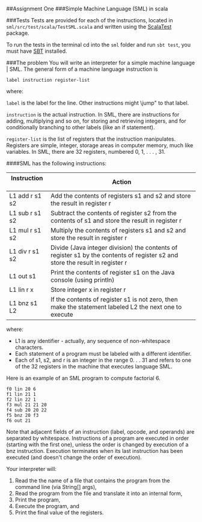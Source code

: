 ##Assignment One
###Simple Machine Language (SML) in scala

###Tests
Tests are provided for each of the instructions, located in `sml/src/test/scala/TestSML.scala` and written using the [ScalaTest](http://www.scalatest.org/) package.

To run the tests in the terminal cd into the `sml` folder and run `sbt test`, you must have [SBT](http://www.scala-sbt.org/download.html) installed.

###The problem
You will write an interpreter for a simple machine language | SML. The general form of a machine language instruction is

    label instruction register-list


where:

`label` is the label for the line. Other instructions might \jump" to that label.

`instruction` is the actual instruction. In SML, there are instructions for adding, multiplying and so on, for storing and retrieving integers, and for conditionally branching to other labels (like an if statement).

`register-list` is the list of registers that the instruction manipulates. Registers are simple, integer, storage areas in computer memory, much like variables. In SML, there are 32 registers, numbered 0, 1, . . . , 31.


####SML has the following instructions:

|**Instruction** &nbsp;&nbsp;&nbsp; | **Action** |
|-----|-----|
| L1 add r s1 s2 | Add the contents of registers s1 and s2 and store the result in register r |
| L1 sub r s1 s2 | Subtract the contents of register s2 from the contents of s1 and store the result in register r |
| L1 mul r s1 s2 | Multiply the contents of registers s1 and s2 and store the result in register r |
| L1 div r s1 s2 | Divide (Java integer division) the contents of register s1 by the contents of register s2 and store the result in register r |
| L1 out s1 | Print the contents of register s1 on the Java console (using println) |
| L1 lin r x | Store integer x in register r |
| L1 bnz s1 L2 | If the contents of register s1 is not zero, then make the statement labeled L2 the next one to execute |


where:

- L1 is any identifier - actually, any sequence of non-whitespace characters.
- Each statement of a program must be labeled with a different identifier.
- Each of s1, s2, and r is an integer in the range 0. . . 31 and refers to one of the 32 registers in the machine that executes language SML.

Here is an example of an SML program to compute factorial 6.
```
f0 lin 20 6
f1 lin 21 1
f2 lin 22 1
f3 mul 21 21 20
f4 sub 20 20 22
f5 bnz 20 f3
f6 out 21
```

Note that adjacent fields of an instruction (label, opcode, and operands) are separated by whitespace. Instructions of a program are executed in order (starting with the first one), unless the order is changed by execution of a bnz instruction. Execution terminates when its last instruction has been executed (and doesn't change the order of execution).

Your interpreter will:

1. Read the the name of a file that contains the program from the command line (via String[] args),
2. Read the program from the file and translate it into an internal form,
3. Print the program,
4. Execute the program, and
5. Print the final value of the registers.
